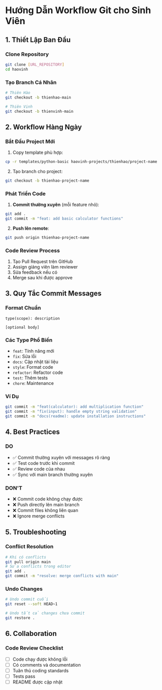 # Hướng Dẫn Workflow Git cho Sinh Viên

## 1. Thiết Lập Ban Đầu

### Clone Repository
```bash
git clone [URL_REPOSITORY]
cd haovinh
```

### Tạo Branch Cá Nhân
```bash
# Thiên Hào
git checkout -b thienhao-main

# Thiên Vinh  
git checkout -b thienvinh-main
```

## 2. Workflow Hàng Ngày

### Bắt Đầu Project Mới
1. Copy template phù hợp:
```bash
cp -r templates/python-basic haovinh-projects/thienhao/project-name
```

2. Tạo branch cho project:
```bash
git checkout -b thienhao-project-name
```

### Phát Triển Code
1. **Commit thường xuyên** (mỗi feature nhỏ):
```bash
git add .
git commit -m "feat: add basic calculator functions"
```

2. **Push lên remote**:
```bash
git push origin thienhao-project-name
```

### Code Review Process
1. Tạo Pull Request trên GitHub
2. Assign giảng viên làm reviewer
3. Sửa feedback nếu có
4. Merge sau khi được approve

## 3. Quy Tắc Commit Messages

### Format Chuẩn
```
type(scope): description

[optional body]
```

### Các Type Phổ Biến
- `feat`: Tính năng mới
- `fix`: Sửa lỗi
- `docs`: Cập nhật tài liệu
- `style`: Format code
- `refactor`: Refactor code
- `test`: Thêm tests
- `chore`: Maintenance

### Ví Dụ
```bash
git commit -m "feat(calculator): add multiplication function"
git commit -m "fix(input): handle empty string validation"
git commit -m "docs(readme): update installation instructions"
```

## 4. Best Practices

### DO
- ✅ Commit thường xuyên với messages rõ ràng
- ✅ Test code trước khi commit
- ✅ Review code của nhau
- ✅ Sync với main branch thường xuyên

### DON'T
- ❌ Commit code không chạy được
- ❌ Push directly lên main branch
- ❌ Commit files không liên quan
- ❌ Ignore merge conflicts

## 5. Troubleshooting

### Conflict Resolution
```bash
# Khi có conflicts
git pull origin main
# Sửa conflicts trong editor
git add .
git commit -m "resolve: merge conflicts with main"
```

### Undo Changes
```bash
# Undo commit cuối
git reset --soft HEAD~1

# Undo tất cả changes chưa commit
git restore .
```

## 6. Collaboration

### Code Review Checklist
- [ ] Code chạy được không lỗi
- [ ] Có comments và documentation
- [ ] Tuân thủ coding standards
- [ ] Tests pass
- [ ] README được cập nhật
